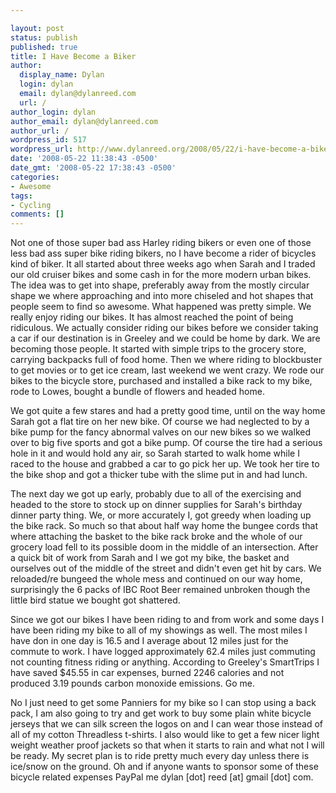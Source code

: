 ```yaml
---

layout: post
status: publish
published: true
title: I Have Become a Biker
author:
  display_name: Dylan
  login: dylan
  email: dylan@dylanreed.com
  url: /
author_login: dylan
author_email: dylan@dylanreed.com
author_url: /
wordpress_id: 517
wordpress_url: http://www.dylanreed.org/2008/05/22/i-have-become-a-biker/
date: '2008-05-22 11:38:43 -0500'
date_gmt: '2008-05-22 17:38:43 -0500'
categories:
- Awesome
tags:
- Cycling
comments: []
---
```


Not one of those super bad ass Harley riding bikers or even one of those less bad ass super bike riding bikers, no I have become a rider of bicycles kind of biker. It all started about three weeks ago when Sarah and I traded our old cruiser bikes and some cash in for the more modern urban bikes. The idea was to get into shape, preferably away from the mostly circular shape we where approaching and into more chiseled and hot shapes that people seem to find so awesome. What happened was pretty simple. We really enjoy riding our bikes. It has almost reached the point of being ridiculous. We actually consider riding our bikes before we consider taking a car if our destination is in Greeley and we could be home by dark. We are becoming those people. It started with simple trips to the grocery store, carrying backpacks full of food home. Then we where riding to blockbuster to get movies or to get ice cream, last weekend we went crazy. We rode our bikes to the bicycle store, purchased and installed a bike rack to my bike, rode to Lowes, bought a bundle of flowers and headed home. 

We got quite a few stares and had a pretty good time, until on the way home Sarah got a flat tire on her new bike. Of course we had neglected to by a bike pump for the fancy abnormal valves on our new bikes so we walked over to big five sports and got a bike pump. Of course the tire had a serious hole in it and would hold any air, so Sarah started to walk home while I raced to the house and grabbed a car to go pick her up. We took her tire to the bike shop and got a thicker tube with the slime put in and had lunch. 

The next day we got up early, probably due to all of the exercising and headed to the store to stock up on dinner supplies for Sarah's birthday dinner party thing. We, or more accurately I, got greedy when loading up the bike rack. So much so that about half way home the bungee cords that where attaching the basket to the bike rack broke and the whole of our grocery load fell to its possible doom in the middle of an intersection. After a quick bit of work from Sarah and I we got my bike, the basket and ourselves out of the middle of the street and didn't even get hit by cars. We reloaded/re bungeed the whole mess and continued on our way home, surprisingly the 6 packs of IBC Root Beer remained unbroken though the little bird statue we bought got shattered. 

Since we got our bikes I have been riding to and from work and some days I have been riding my bike to all of my showings as well. The most miles I have don in one day is 16.5 and I average about 12 miles just for the commute to work. I have logged approximately 62.4 miles just commuting not counting fitness riding or anything.  According to Greeley's SmartTrips I have saved $45.55 in car expenses, burned 2246 calories and not produced 3.19 pounds carbon monoxide emissions. Go me. 

No I just need to get some Panniers for my bike so I can stop using a back pack, I am also going to try and get work to buy some plain white bicycle jerseys that we can silk screen the logos on and I can wear those instead of all of my cotton Threadless t-shirts. I also would like to get a few nicer light weight weather proof jackets so that when it starts to rain and what not I will be ready. My secret plan is to ride pretty much every day unless there is ice/snow on the ground. Oh and if anyone wants to sponsor some of these bicycle related expenses PayPal me dylan [dot] reed [at] gmail [dot] com. 
